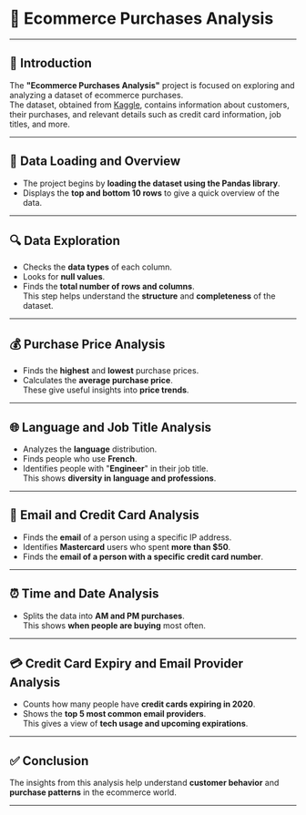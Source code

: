 # 🛒 Ecommerce Purchases Analysis

---

## 📌 Introduction  
The **"Ecommerce Purchases Analysis"** project is focused on exploring and analyzing a dataset of ecommerce purchases.  
The dataset, obtained from [Kaggle](https://www.kaggle.com/datasets/utkarsharya/ecommerce-purchases), contains information about customers, their purchases, and relevant details such as credit card information, job titles, and more.

---

## 📂 Data Loading and Overview  
- The project begins by **loading the dataset using the Pandas library**.  
- Displays the **top and bottom 10 rows** to give a quick overview of the data.

---

## 🔍 Data Exploration  
- Checks the **data types** of each column.  
- Looks for **null values**.  
- Finds the **total number of rows and columns**.  
This step helps understand the **structure** and **completeness** of the dataset.

---

## 💰 Purchase Price Analysis  
- Finds the **highest** and **lowest** purchase prices.  
- Calculates the **average purchase price**.  
These give useful insights into **price trends**.

---

## 🌐 Language and Job Title Analysis  
- Analyzes the **language** distribution.  
- Finds people who use **French**.  
- Identifies people with "**Engineer**" in their job title.  
This shows **diversity in language and professions**.

---

## 📧 Email and Credit Card Analysis  
- Finds the **email** of a person using a specific IP address.  
- Identifies **Mastercard** users who spent **more than $50**.  
- Finds the **email of a person with a specific credit card number**.

---

## ⏰ Time and Date Analysis  
- Splits the data into **AM and PM purchases**.  
This shows **when people are buying** most often.

---

## 💳 Credit Card Expiry and Email Provider Analysis  
- Counts how many people have **credit cards expiring in 2020**.  
- Shows the **top 5 most common email providers**.  
This gives a view of **tech usage and upcoming expirations**.

---

## ✅ Conclusion  
The insights from this analysis help understand **customer behavior** and **purchase patterns** in the ecommerce world.

---
